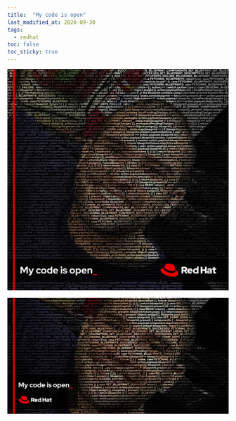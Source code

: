 ```yaml
---
title:  "My code is open"
last_modified_at: 2020-09-30
tags:
  - redhat
toc: false
toc_sticky: true
---
```


![](/assets/images/posts/2020-09-30-mycodeisopen/0.jpg)

![](/assets/images/posts/2020-09-30-mycodeisopen/1.jpg)